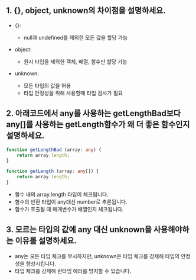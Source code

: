 ## 1. {}, object, unknown의 차이점을 설명하세요.
- {}:
  - null과 undefined를 제외한 모든 값을 할당 가능

- object:
  - 원시 타입을 제외한 객체, 배열, 함수만 할당 가능

- unknown:
  - 모든 타입의 값을 허용
  - 타입 안정성을 위해 사용할때 타입 검사가 필요

## 2. 아래코드에서 any를 사용하는 getLengthBad보다 any[]를 사용하는 getLength함수가 왜 더 좋은 함수인지 설명하세요.

```ts
function getLengthBad (array: any) {
    return array.length;
}

function getLength (array: any[]) {
    return array.length;
}
```

- 함수 내의 array.length 타입이 체크됩니다.
- 함수의 반환 타입이 any대신 number로 추론됩니다.
- 함수가 호출될 때 매개변수가 배열인지 체크됩니다.

## 3. 모르는 타입의 값에 any 대신 unknown을 사용해야하는 이유를 설명하세요.
- any는 모든 타입 체크를 무시하지만, unknown은 타입 체크를 강제해 타입의 안정성을 향상시킵니다.
- 타입 체크를 강제해 런타임 에러를 방지할 수 있습니다.